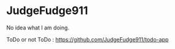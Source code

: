 # JudgeFudge911
No idea what I am doing.

ToDo or not ToDo : https://github.com/JudgeFudge911/todo-app
